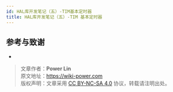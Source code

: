 ```yaml
---
id: HAL库开发笔记（五）-TIM基本定时器
title: HAL库开发笔记（五）-TIM 基本定时器
---
```


## 参考与致谢 

- []()

> 文章作者：**Power Lin**  
> 原文地址：<https://wiki-power.com>  
> 版权声明：文章采用 [CC BY-NC-SA 4.0](https://creativecommons.org/licenses/by/4.0/deed.zh) 协议，转载请注明出处。